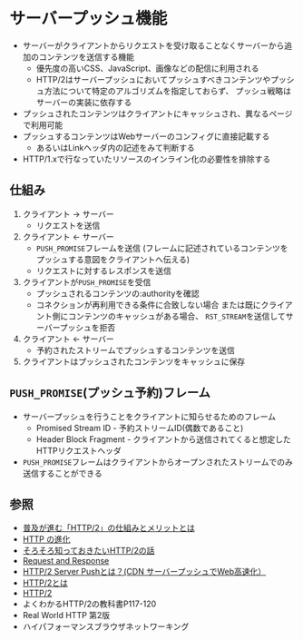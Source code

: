# サーバープッシュ機能
- サーバーがクライアントからリクエストを受け取ることなくサーバーから追加のコンテンツを送信する機能
  - 優先度の高いCSS、JavaScript、画像などの配信に利用される
  - HTTP/2はサーバープッシュにおいてプッシュすべきコンテンツやプッシュ方法について特定のアルゴリズムを指定しておらず、
    プッシュ戦略はサーバーの実装に依存する
- プッシュされたコンテンツはクライアントにキャッシュされ、異なるページで利用可能
- プッシュするコンテンツはWebサーバーのコンフィグに直接記載する
  - あるいはLinkヘッダ内の記述をみて判断する
- HTTP/1.xで行なっていたリソースのインライン化の必要性を排除する


## 仕組み
1. クライアント -> サーバー
    - リクエストを送信
2. クライアント <- サーバー
    - `PUSH_PROMISE`フレームを送信
      (フレームに記述されているコンテンツをプッシュする意図をクライアントへ伝える)
    - リクエストに対するレスポンスを送信
3. クライアントが`PUSH_PROMISE`を受信
    - プッシュされるコンテンツの:authorityを確認
    - コネクションが再利用できる条件に合致しない場合
      または既にクライアント側にコンテンツのキャッシュがある場合、
    `RST_STREAM`を送信してサーバープッシュを拒否
4. クライアント <- サーバー
    - 予約されたストリームでプッシュするコンテンツを送信
5. クライアントはプッシュされたコンテンツをキャッシュに保存

## `PUSH_PROMISE`(プッシュ予約)フレーム
- サーバープッシュを行うことをクライアントに知らせるためのフレーム
  - Promised Stream ID - 予約ストリームID(偶数であること)
  - Header Block Fragment - クライアントから送信されてくると想定したHTTPリクエストヘッダ
- `PUSH_PROMISE`フレームはクライアントからオープンされたストリームでのみ送信することができる

## 参照
- [普及が進む「HTTP/2」の仕組みとメリットとは](https://knowledge.sakura.ad.jp/7734/)
- [HTTP の進化](https://developer.mozilla.org/ja/docs/Web/HTTP/Basics_of_HTTP/Evolution_of_HTTP)
- [そろそろ知っておきたいHTTP/2の話](https://qiita.com/mogamin3/items/7698ee3336c70a482843)
- [Request and Response](https://youtu.be/0cmXVXMdbs8)
- [HTTP/2 Server Pushとは？(CDN サーバープッシュでWeb高速化）](https://blog.redbox.ne.jp/http2-server-push-cdn.html)
- [HTTP/2とは](https://www.nic.ad.jp/ja/newsletter/No68/0800.html)
- [HTTP/2](https://hpbn.co/http2/#binary-framing-layer)
- よくわかるHTTP/2の教科書P117-120
- Real World HTTP 第2版
- ハイパフォーマンスブラウザネットワーキング
